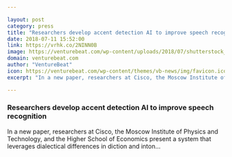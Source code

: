 ```yaml
---

layout: post
category: press
title: "Researchers develop accent detection AI to improve speech recognition"
date: 2018-07-11 15:52:00
link: https://vrhk.co/2NINN0B
image: https://venturebeat.com/wp-content/uploads/2018/07/shutterstock_135445031-magic.jpg?fit=2312%2C1544&strip=all
domain: venturebeat.com
author: "VentureBeat"
icon: https://venturebeat.com/wp-content/themes/vb-news/img/favicon.ico
excerpt: "In a new paper, researchers at Cisco, the Moscow Institute of Physics and Technology, and the Higher School of Economics present a system that leverages dialectical differences in diction and inton…"

---
```


### Researchers develop accent detection AI to improve speech recognition

In a new paper, researchers at Cisco, the Moscow Institute of Physics and Technology, and the Higher School of Economics present a system that leverages dialectical differences in diction and inton…